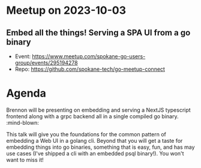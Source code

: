 # Meetup on 2023-10-03

## Embed all the things! Serving a SPA UI from a go binary

* Event: https://www.meetup.com/spokane-go-users-group/events/295194278
* Repo: https://github.com/spokane-tech/go-meetup-connect

# Agenda

Brennon will be presenting on embedding and serving a NextJS typescript frontend along with a grpc backend all in a single compiled go binary. :mind-blown:

This talk will give you the foundations for the common pattern of embedding a Web UI in a golang cli. Beyond that you will get a taste for embedding things into go binaries, something that is easy, fun, and has may use cases (I've shipped a cli with an embedded psql binary!). You won't want to miss it!
